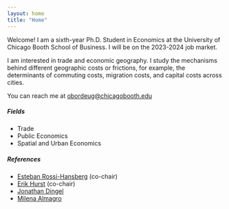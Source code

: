 ```yaml
---
layout: home
title: "Home"
---
```


Welcome! I am a sixth-year Ph.D. Student in Economics at the University of Chicago Booth School of Business. I will be on the 2023-2024 job market. 

I am interested in trade and economic geography. I study the mechanisms behind different geographic costs or frictions, for example, the determinants of commuting costs, migration costs, and capital costs across cities. 

You can reach me at [obordeug@chicagobooth.edu](mailto:obordeug@chicagobooth.edu)

##### **Fields**
* Trade
* Public Economics
* Spatial and Urban Economics

##### **References**
* [Esteban Rossi-Hansberg](https://rossihansberg.economics.uchicago.edu/) (co-chair)
* [Erik Hurst](https://erikhurst.com/) (co-chair)
* [Jonathan Dingel](http://www.jdingel.com/)
* [Milena Almagro](https://www.milena-almagro.com/)


